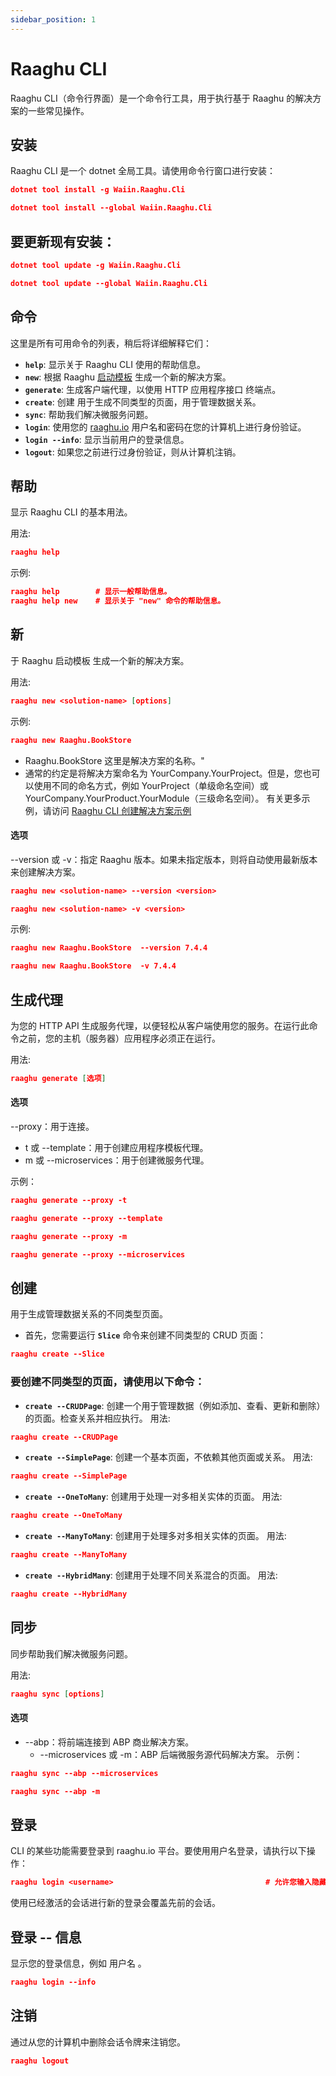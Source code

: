 ```yaml
---
sidebar_position: 1
---
```


# Raaghu CLI

Raaghu CLI（命令行界面）是一个命令行工具，用于执行基于 Raaghu 的解决方案的一些常见操作。

## 安装
Raaghu CLI 是一个 dotnet 全局工具。请使用命令行窗口进行安装：

````json
dotnet tool install -g Waiin.Raaghu.Cli
````
````json
dotnet tool install --global Waiin.Raaghu.Cli
````

## 要更新现有安装：

````json
dotnet tool update -g Waiin.Raaghu.Cli
````
````json
dotnet tool update --global Waiin.Raaghu.Cli
````


## 命令

这里是所有可用命令的列表，稍后将详细解释它们：

* **`help`**: 显示关于 Raaghu CLI 使用的帮助信息。
* **`new`**: 根据 Raaghu [启动模板](Startup-Templates/Index.md) 生成一个新的解决方案。
* **`generate`**: 生成客户端代理，以使用 HTTP 应用程序接口 终端点。
* **`create`**: 创建 用于生成不同类型的页面，用于管理数据关系。
* **`sync`**: 帮助我们解决微服务问题。
* **`login`**: 使用您的 [raaghu.io](https://raaghu.io/) 用户名和密码在您的计算机上进行身份验证。
* **`login --info`**: 显示当前用户的登录信息。
* **`logout`**: 如果您之前进行过身份验证，则从计算机注销。

## 帮助
显示 Raaghu CLI 的基本用法。

用法:

````json
raaghu help 
````

示例:

````json
raaghu help        # 显示一般帮助信息。
raaghu help new    # 显示关于 "new" 命令的帮助信息。
````


## 新
于 Raaghu 启动模板 生成一个新的解决方案。

用法:

````json
raaghu new <solution-name> [options]

````
示例:

````json
raaghu new Raaghu.BookStore 
````
* Raaghu.BookStore 这里是解决方案的名称。"
* 通常的约定是将解决方案命名为 YourCompany.YourProject。但是，您也可以使用不同的命名方式，例如 YourProject（单级命名空间）或 YourCompany.YourProduct.YourModule（三级命名空间）。
有关更多示例，请访问 [Raaghu CLI 创建解决方案示例](CLI-New-Command-Samples.md)

#### 选项
--version 或 -v：指定 Raaghu 版本。如果未指定版本，则将自动使用最新版本来创建解决方案。
````json
raaghu new <solution-name> --version <version>
````
````json
raaghu new <solution-name> -v <version>
````

示例:

````json
raaghu new Raaghu.BookStore  --version 7.4.4
````
````json
raaghu new Raaghu.BookStore  -v 7.4.4
````


## 生成代理
为您的 HTTP API 生成服务代理，以便轻松从客户端使用您的服务。在运行此命令之前，您的主机（服务器）应用程序必须正在运行。

用法:
```json
raaghu generate [选项]
```

#### 选项
--proxy：用于连接。
  - t 或 --template：用于创建应用程序模板代理。
  - m 或 --microservices：用于创建微服务代理。

示例：

```json
raaghu generate --proxy -t
``` 
```json
raaghu generate --proxy --template
``` 
```json
raaghu generate --proxy -m
```
```json
raaghu generate --proxy --microservices
```

## 创建

 用于生成管理数据关系的不同类型页面。 
 
 - 首先，您需要运行 **`Slice`** 命令来创建不同类型的 CRUD 页面：
```json
raaghu create --Slice
```

### 要创建不同类型的页面，请使用以下命令：

* **`create --CRUDPage`**: 创建一个用于管理数据（例如添加、查看、更新和删除）的页面。检查关系并相应执行。
用法:
```json
raaghu create --CRUDPage
```
* **`create --SimplePage`**: 创建一个基本页面，不依赖其他页面或关系。
用法:

```json
raaghu create --SimplePage
```
* **`create --OneToMany`**: 创建用于处理一对多相关实体的页面。
用法:
```json
raaghu create --OneToMany
```
* **`create --ManyToMany`**: 创建用于处理多对多相关实体的页面。
用法:

```json
raaghu create --ManyToMany
```
* **`create --HybridMany`**: 创建用于处理不同关系混合的页面。
用法:
```json
raaghu create --HybridMany
```

## 同步

 同步帮助我们解决微服务问题。

 用法:
 ```json
raaghu sync [options]
```

#### 选项
- --abp：将前端连接到 ABP 商业解决方案。
   - --microservices 或 -m：ABP 后端微服务源代码解决方案。
示例：

```json
raaghu sync --abp --microservices
``` 
```json
raaghu sync --abp -m
```


## 登录
CLI 的某些功能需要登录到 raaghu.io 平台。要使用用户名登录，请执行以下操作：

````json
raaghu login <username>                                  # 允许您输入隐藏的密码
````
使用已经激活的会话进行新的登录会覆盖先前的会话。


## 登录 -- 信息
显示您的登录信息，例如 用户名 。

````json
raaghu login --info
````


## 注销
通过从您的计算机中删除会话令牌来注销您。

````json
raaghu logout
````
